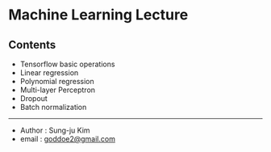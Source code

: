 # Machine Learning Lecture

## Contents
+ Tensorflow basic operations
+ Linear regression
+ Polynomial regression
+ Multi-layer Perceptron
+ Dropout
+ Batch normalization

- - -
+ Author : Sung-ju Kim
+ email : goddoe2@gmail.com
